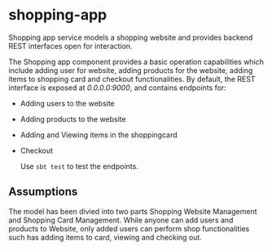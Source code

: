 # shopping-app
Shopping app service models a shopping website and provides backend REST interfaces open for interaction.

The Shopping app component provides a basic operation capabilities which include adding user for website, adding products for the website, adding items to shopping card and checkout functionalities. By default, the REST interface is exposed at *0.0.0.0:9000*, and contains endpoints for: 
                    
* Adding users to the website
* Adding products to the website
* Adding and Viewing items in the shoppingcard
* Checkout

           
  Use `sbt test` to test the endpoints.
  
## Assumptions
The model has been divied into two parts Shopping Website Management and Shopping Card Management. While anyone can add users and products to Website, only added users can perform shop functionalities such has adding items to card, viewing and checking out.  
